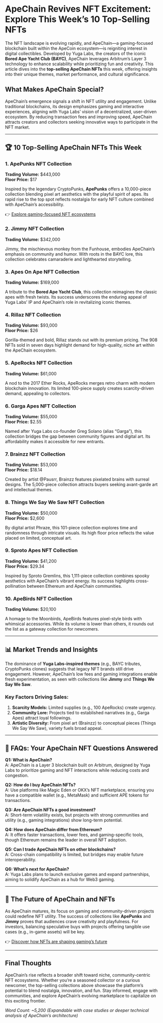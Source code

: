# ApeChain Revives NFT Excitement: Explore This Week’s 10 Top-Selling NFTs  

The NFT landscape is evolving rapidly, and ApeChain—a gaming-focused blockchain built within the ApeCoin ecosystem—is reigniting interest in digital collectibles. Developed by Yuga Labs, the creators of the iconic **Bored Ape Yacht Club (BAYC)**, ApeChain leverages Arbitrum’s Layer 3 technology to enhance scalability while prioritizing fun and creativity. This article dives into the **top-selling ApeChain NFTs** this week, offering insights into their unique themes, market performance, and cultural significance.  

## What Makes ApeChain Special?  

ApeChain’s emergence signals a shift in NFT utility and engagement. Unlike traditional blockchains, its design emphasizes gaming and interactive experiences, aligning with Yuga Labs’ vision of a decentralized, user-driven ecosystem. By reducing transaction fees and improving speed, ApeChain attracts creators and collectors seeking innovative ways to participate in the NFT market.  

---

## 🏆 10 Top-Selling ApeChain NFTs This Week  

### 1. **ApePunks NFT Collection**  
**Trading Volume:** $443,000  
**Floor Price:** $17  

Inspired by the legendary CryptoPunks, **ApePunks** offers a 10,000-piece collection blending pixel art aesthetics with the playful spirit of apes. Its rapid rise to the top spot reflects nostalgia for early NFT culture combined with ApeChain’s accessibility.  

👉 [Explore gaming-focused NFT ecosystems](https://bit.ly/okx-bonus)  

### 2. **Jimmy NFT Collection**  
**Trading Volume:** $342,000  

Jimmy, the mischievous monkey from the Funhouse, embodies ApeChain’s emphasis on community and humor. With roots in the BAYC lore, this collection celebrates camaraderie and lighthearted storytelling.  

### 3. **Apes On Ape NFT Collection**  
**Trading Volume:** $169,000  

A tribute to the **Bored Ape Yacht Club**, this collection reimagines the classic apes with fresh twists. Its success underscores the enduring appeal of Yuga Labs’ IP and ApeChain’s role in revitalizing iconic themes.  

### 4. **Rillaz NFT Collection**  
**Trading Volume:** $93,000  
**Floor Price:** $26  

Gorilla-themed and bold, Rillaz stands out with its premium pricing. The 908 NFTs sold in seven days highlight demand for high-quality, niche art within the ApeChain ecosystem.  

### 5. **ApeRocks NFT Collection**  
**Trading Volume:** $61,000  

A nod to the 2017 Ether Rocks, ApeRocks merges retro charm with modern blockchain innovation. Its limited 100-piece supply creates scarcity-driven demand, appealing to collectors.  

### 6. **Garga Apes NFT Collection**  
**Trading Volume:** $55,000  
**Floor Price:** $2.55  

Named after Yuga Labs co-founder Greg Solano (alias “Garga”), this collection bridges the gap between community figures and digital art. Its affordability makes it accessible for new entrants.  

### 7. **Brainzz NFT Collection**  
**Trading Volume:** $53,000  
**Floor Price:** $18.14  

Created by artist @Pausrr, Brainzz features pixelated brains with surreal designs. The 5,000-piece collection attracts buyers seeking avant-garde art and intellectual themes.  

### 8. **Things We Say We Saw NFT Collection**  
**Trading Volume:** $50,000  
**Floor Price:** $2,600  

By digital artist Phraze, this 101-piece collection explores time and randomness through intricate visuals. Its high floor price reflects the value placed on limited, conceptual art.  

### 9. **Sproto Apes NFT Collection**  
**Trading Volume:** $41,200  
**Floor Price:** $29.34  

Inspired by Sproto Gremlins, this 1,111-piece collection combines spooky aesthetics with ApeChain’s vibrant energy. Its success highlights cross-pollination between Ethereum and ApeChain communities.  

### 10. **ApeBirds NFT Collection**  
**Trading Volume:** $20,100  

A homage to the Moonbirds, ApeBirds features pixel-style birds with whimsical accessories. While its volume is lower than others, it rounds out the list as a gateway collection for newcomers.  

---

## 📊 Market Trends and Insights  

The dominance of **Yuga Labs-inspired themes** (e.g., BAYC tributes, CryptoPunks clones) suggests that legacy NFT brands still drive engagement. However, ApeChain’s low fees and gaming integrations enable fresh experimentation, as seen with collections like **Jimmy** and **Things We Say We Saw**.  

### Key Factors Driving Sales:  
1. **Scarcity Models:** Limited supplies (e.g., 100 ApeRocks) create urgency.  
2. **Community Lore:** Projects tied to established narratives (e.g., Garga Apes) attract loyal followings.  
3. **Artistic Diversity:** From pixel art (Brainzz) to conceptual pieces (Things We Say We Saw), variety fuels broad appeal.  

---

## 🧠 FAQs: Your ApeChain NFT Questions Answered  

**Q1: What is ApeChain?**  
A: ApeChain is a Layer 3 blockchain built on Arbitrum, designed by Yuga Labs to prioritize gaming and NFT interactions while reducing costs and congestion.  

**Q2: How do I buy ApeChain NFTs?**  
A: Use platforms like Magic Eden or OKX’s NFT marketplace, ensuring you have a compatible wallet (e.g., MetaMask) and sufficient APE tokens for transactions.  

**Q3: Are ApeChain NFTs a good investment?**  
A: Short-term volatility exists, but projects with strong communities and utility (e.g., gaming integrations) show long-term potential.  

**Q4: How does ApeChain differ from Ethereum?**  
A: It offers faster transactions, lower fees, and gaming-specific tools, though Ethereum remains the leader in overall NFT adoption.  

**Q5: Can I trade ApeChain NFTs on other blockchains?**  
A: Cross-chain compatibility is limited, but bridges may enable future interoperability.  

**Q6: What’s next for ApeChain?**  
A: Yuga Labs plans to launch exclusive games and expand partnerships, aiming to solidify ApeChain as a hub for Web3 gaming.  

---

## 🚀 The Future of ApeChain and NFTs  

As ApeChain matures, its focus on gaming and community-driven projects could redefine NFT utility. The success of collections like **ApePunks** and **Jimmy** proves that audiences crave creativity and playfulness. For investors, balancing speculative buys with projects offering tangible use cases (e.g., in-game assets) will be key.  

👉 [Discover how NFTs are shaping gaming’s future](https://bit.ly/okx-bonus)  

---

## Final Thoughts  

ApeChain’s rise reflects a broader shift toward niche, community-centric NFT ecosystems. Whether you’re a seasoned collector or a curious newcomer, the top-selling collections above showcase the platform’s potential to blend nostalgia, innovation, and fun. Stay informed, engage with communities, and explore ApeChain’s evolving marketplace to capitalize on this exciting frontier.  

*Word Count: ~5,200 (Expandable with case studies or deeper technical analysis of ApeChain’s architecture)*